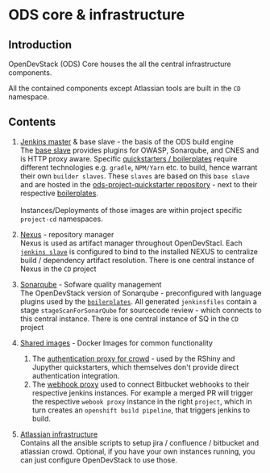 # ODS core & infrastructure

## Introduction
OpenDevStack (ODS) Core houses the all the central infrastructure components.

All the contained components except Atlassian tools are built in the `CD` namespace.

## Contents
1. [Jenkins master](jenkins/master) & base slave - the basis of the ODS build engine <br>
The [base slave](jenkins/slave-base) provides plugins for OWASP, Sonarqube, and CNES and is HTTP proxy aware.
Specific [quickstarters / boilerplates](https://github.com/opendevstack/ods-project-quickstarters/tree/master/boilerplates) require different technologies e.g. `gradle`, `NPM/Yarn` etc. to build, hence warrant their own `builder slaves`. These `slaves` are based on this `base slave` and are hosted in the [ods-project-quickstarter repository](https://github.com/opendevstack/ods-project-quickstarters/tree/master/jenkins-slaves) - next to their respective [boilerplates](https://github.com/opendevstack/ods-project-quickstarters/tree/master/boilerplates). <br><br>Instances/Deployments of those images are within project specific `project-cd` namespaces.

1. [Nexus](nexus) - repository manager <br>
Nexus is used as artifact manager throughout OpenDevStacl. Each [`jenkins slave`](https://github.com/opendevstack/ods-project-quickstarters/tree/master/jenkins-slaves) is configured to bind to the installed NEXUS to centralize build / dependency artifact resolution. There is one central instance of Nexus in the `CD` project

1. [Sonarqube](sonarqube) - Sofware quality management <br>
The OpenDevStack version of Sonarqube - preconfigured with language plugins used by the [`boilerplates`](https://github.com/opendevstack/ods-project-quickstarters/tree/master/boilerplates). All generated `jenkinsfiles` contain a stage `stageScanForSonarQube` for sourcecode review - which connects to this central instance. There is one central instance of SQ in the `CD` project

1. [Shared images](shared-images) - Docker Images for common functionality <br>
   1. The [authentication proxy for crowd](shared-images/nginx-authproxy-crowd) - used by the RShiny and Jupyther quickstarters, which themselves don't provide direct authentication integration.
   1. The [webhook proxy](jenkins/webhook-proxy) used to connect Bitbucket webhooks to their respective jenkins instances. For example a merged PR will trigger the respective `webook proxy` instance in the right `project`, which in turn creates an `openshift build pipeline`, that triggers jenkins to build.  

1. [Atlassian infrastructure](infrastructure-setup) <br>
Contains all the ansible scripts to setup jira / confluence / bitbucket and atlassian crowd. Optional, if you have your own instances running, you can just configure OpenDevStack to use those.
